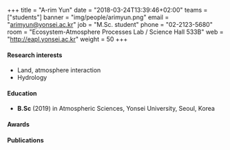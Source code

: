 +++
title = "A-rim Yun"
date = "2018-03-24T13:39:46+02:00"
teams = ["students"]
banner = "img/people/arimyun.png"
email = "arimyun@yonsei.ac.kr"
job = "M.Sc. student"
phone = "02-2123-5680"
room = "Ecosystem-Atmosphere Processes Lab / Science Hall 533B"
web = "http://eapl.yonsei.ac.kr"
weight = 50
+++

#### Research interests
 + Land, atmosphere interaction
 + Hydrology

#### Education
 + **B.Sc** (2019) in Atmospheric Sciences, Yonsei University, Seoul, Korea

#### Awards

#### Publications
